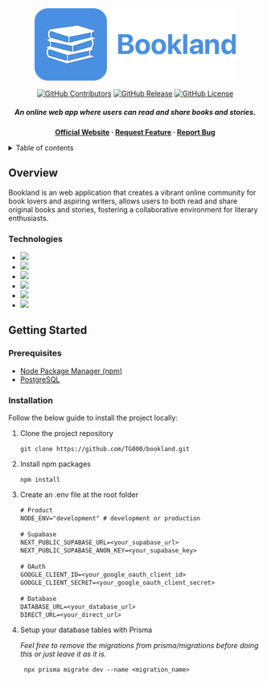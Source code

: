 <div align="center">

</picture>
<img alt="Branding" src="./public/assets/images/logo.png">
<picture>

[![GitHub Contributors][github_contributors]][github_contributors_url]
[![GitHub Release][github_release]][github_release_url]
[![GitHub License][github_license]][github_license_url]

##### An online web app where users can read and share books and stories.

**[Official Website][website] &middot; [Request Feature][request_feature] &middot; [Report Bug][report_bug]**

</div>

<details>

<summary>Table of contents</summary>

[1. Overview](#overview) <br>
[2. Getting Started](#getting-started) <br>
&emsp;[&middot; Prerequisites](#prerequisites) <br>
&emsp;[&middot; Installation](#installation) <br>

</details>

## Overview

Bookland is an web application that creates a vibrant online community for book lovers and aspiring writers, allows users to both read and share original books and stories, fostering a collaborative environment for literary enthusiasts.

### Technologies

- [![][nextjs]][nextjs-url]
- [![][shadcn]][shadcn-url]
- [![][tailwindcss]][tailwindcss-url]
- [![][prisma]][prisma-url]
- [![][supabase]][supabase-url]
- [![][postgresql]][postgresql-url]

## Getting Started

### Prerequisites

- [Node Package Manager (npm)][npm-url]
- [PostgreSQL][postgresql-url]

### Installation

Follow the below guide to install the project locally:

1. Clone the project repository

   ```shell
   git clone https://github.com/TG000/bookland.git
   ```

2. Install npm packages

   ```shell
   npm install
   ```

3. Create an .env file at the root folder

   ```
   # Product
   NODE_ENV="development" # development or production

   # Supabase
   NEXT_PUBLIC_SUPABASE_URL=<your_supabase_url>
   NEXT_PUBLIC_SUPABASE_ANON_KEY=<your_supabase_key>

   # OAuth
   GOOGLE_CLIENT_ID=<your_google_oauth_client_id>
   GOOGLE_CLIENT_SECRET=<your_google_oauth_client_secret>

   # Database
   DATABASE_URL=<your_database_url>
   DIRECT_URL=<your_direct_url>
   ```

4. Setup your database tables with Prisma

   _Feel free to remove the migrations from prisma/migrations before doing this or just leave it as it is._

   ```shell
    npx prisma migrate dev --name <migration_name>
   ```

[github_contributors]: https://img.shields.io/github/contributors/TG000/bookland?color=green
[github_contributors_url]: https://github.com/gicatran/bookland/graphs/contributors
[github_release]: https://img.shields.io/github/v/release/TG000/bookland?color=blue
[github_release_url]: https://github.com/gicatran/bookland/releases
[github_license]: https://img.shields.io/github/license/TG000/bookland?color=blue
[github_license_url]: https://github.com/gicatran/bookland/blob/master/LICENSE
[website]: http://localhost:3000/
[request_feature]: http://
[report_bug]: http://
[nextjs]: https://img.shields.io/badge/NextJS-black?style=for-the-badge&logo=nextdotjs
[nextjs-url]: https://nextjs.org/
[shadcn]: https://img.shields.io/badge/ShadCN-black?style=for-the-badge&logo=shadcn/ui
[shadcn-url]: https://ui.shadcn.com/
[tailwindcss]: https://img.shields.io/badge/TailwindCSS-161d2d?style=for-the-badge&logo=tailwindcss
[tailwindcss-url]: https://tailwindcss.com/
[prisma]: https://img.shields.io/badge/Prisma-1a202c?style=for-the-badge&logo=prisma
[prisma-url]: https://www.prisma.io/
[supabase]: https://img.shields.io/badge/Supabase-1c1c1c?style=for-the-badge&logo=supabase
[supabase-url]: https://supabase.com/
[postgresql]: https://img.shields.io/badge/PostgreSQL-3c366b?style=for-the-badge&logo=postgresql
[postgresql-url]: https://www.postgresql.org/
[npm-url]: https://www.npmjs.com/
